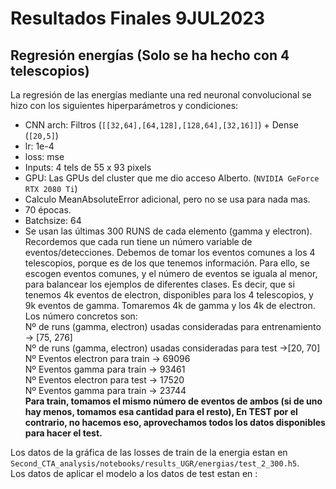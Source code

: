 # Resultados Finales 9JUL2023  

## Regresión energías  (Solo se ha hecho con 4 telescopios)  
La regresión de las energías mediante una red neuronal convolucional se hizo con los siguientes hiperparámetros y condiciones:  
- CNN arch: Filtros (`[[32,64],[64,128],[128,64],[32,16]]`) + Dense (`[20,5]`)   
- lr: 1e-4   
- loss: mse   
- Inputs: 4 tels de 55 x 93 pixels   
- GPU: Las GPUs del cluster que me dio acceso Alberto.  (`NVIDIA GeForce RTX 2080 Ti`)  
- Calculo MeanAbsoluteError adicional, pero no se usa para nada mas.  
- 70 épocas.   
- Batchsize: 64   
- Se usan las últimas 300 RUNS de cada elemento (gamma y electron). Recordemos que cada run tiene un número variable de eventos/detecciones. Debemos de tomar los eventos comunes a los 4 telescopios, porque es de los que tenemos información. Para ello, se escogen eventos comunes, y el número de eventos se iguala al menor, para balancear los ejemplos de diferentes clases. Es decir, que si tenemos 4k eventos de electron, disponibles para los 4 telescopios, y 9k eventos de gamma. Tomaremos 4k de gamma y los 4k de electron. Los número concretos son:       
Nº de runs (gamma, electron) usadas consideradas para entrenamiento -> [75, 276]  
Nº de runs (gamma, electron) usadas consideradas para test ->[20, 70]  
Nº Eventos electron para train -> 69096  
Nº Eventos gamma para train -> 93461    
Nº Eventos electron para test -> 17520    
Nº Eventos gamma para train -> 23744    
**Para train, tomamos el mismo número de eventos de ambos (si de uno hay menos, tomamos esa cantidad para el resto), En TEST por el contrario, no hacemos eso, aprovechamos todos los datos disponibles para hacer el test.**    

Los datos de la gráfica de las losses de train de la energia estan en `Second_CTA_analysis/notebooks/results_UGR/energias/test_2_300.h5`.  
Los datos de aplicar el modelo a los datos de test estan en :  
